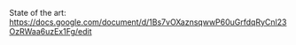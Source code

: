 State of the art: https://docs.google.com/document/d/1Bs7vOXaznsqwwP60uGrfdqRyCnl23OzRWaa6uzEx1Fg/edit
